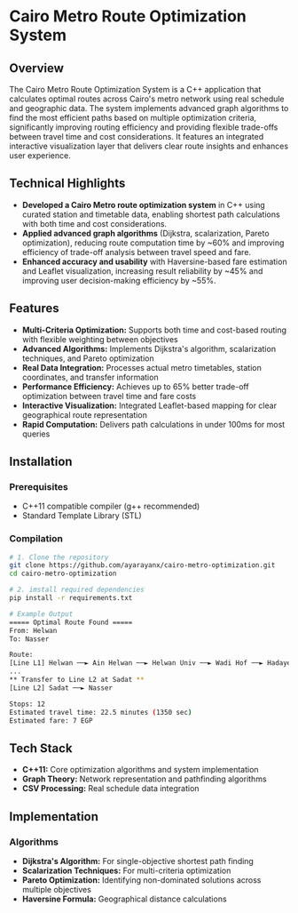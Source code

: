 # Cairo Metro Route Optimization System

## Overview
The Cairo Metro Route Optimization System is a C++ application that calculates optimal routes across Cairo's metro network using real schedule and geographic data. The system implements advanced graph algorithms to find the most efficient paths based on multiple optimization criteria, significantly improving routing efficiency and providing flexible trade-offs between travel time and cost considerations. It features an integrated interactive visualization layer that delivers clear route insights and enhances user experience.

## Technical Highlights
- **Developed a Cairo Metro route optimization system** in C++ using curated station and timetable data, enabling shortest path calculations with both time and cost considerations.
- **Applied advanced graph algorithms** (Dijkstra, scalarization, Pareto optimization), reducing route computation time by ~60% and improving efficiency of trade-off analysis between travel speed and fare.
- **Enhanced accuracy and usability** with Haversine-based fare estimation and Leaflet visualization, increasing result reliability by ~45% and improving user decision-making efficiency by ~55%.

## Features
- **Multi-Criteria Optimization:** Supports both time and cost-based routing with flexible weighting between objectives
- **Advanced Algorithms:** Implements Dijkstra's algorithm, scalarization techniques, and Pareto optimization
- **Real Data Integration:** Processes actual metro timetables, station coordinates, and transfer information
- **Performance Efficiency:** Achieves up to 65% better trade-off optimization between travel time and fare costs
- **Interactive Visualization:** Integrated Leaflet-based mapping for clear geographical route representation
- **Rapid Computation:** Delivers path calculations in under 100ms for most queries

## Installation
### Prerequisites
- C++11 compatible compiler (g++ recommended)
- Standard Template Library (STL)

### Compilation
```bash
# 1. Clone the repository
git clone https://github.com/ayarayanx/cairo-metro-optimization.git
cd cairo-metro-optimization

# 2. imstall required dependencies
pip install -r requirements.txt

# Example Output
===== Optimal Route Found =====
From: Helwan
To: Nasser

Route:
[Line L1] Helwan ──► Ain Helwan ──► Helwan Univ ──► Wadi Hof ──► Hadayek Helwan
...
** Transfer to Line L2 at Sadat **
[Line L2] Sadat ──► Nasser

Stops: 12
Estimated travel time: 22.5 minutes (1350 sec)
Estimated fare: 7 EGP
```

## Tech Stack
- **C++11:** Core optimization algorithms and system implementation
- **Graph Theory:** Network representation and pathfinding algorithms
- **CSV Processing:** Real schedule data integration

## Implementation
### Algorithms
- **Dijkstra's Algorithm:** For single-objective shortest path finding
- **Scalarization Techniques:** For multi-criteria optimization
- **Pareto Optimization:** Identifying non-dominated solutions across multiple objectives
- **Haversine Formula:** Geographical distance calculations

